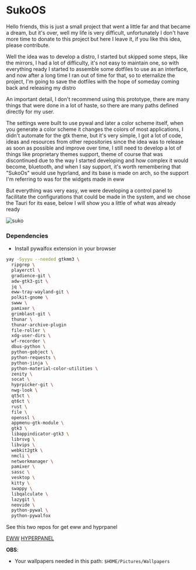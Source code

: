 # SukoOS

Hello friends, this is just a small project that went a little
far and that became a dream, but it's over, well my life is very difficult,
unfortunately I don't have more time to donate to this project but here I leave it,
if you like this idea, please contribute.

Well the idea was to develop a distro, I started but skipped some steps,
like the mirrors, I had a lot of difficulty, it's not easy to maintain one,
so with everything ready I started to assemble some dotfiles to use as an
interface, and now after a long time I ran out of time for that, so to
eternalize the project, I'm going to save the dotfiles with the hope of
someday coming back and releasing my distro

An important detail, I don't recommend using this prototype, there are many things
that were done in a lot of haste, so there are many paths defined directly for
my user.

The settings were built to use pywal and later a color scheme itself, when you generate
a color scheme it changes the colors of most applications, I didn't automate for
the gtk theme, but it's very simple, I got a lot of code, ideas and resources
from other repositories since the idea was to release as soon as possible and
improve over time, I still need to develop a lot of things like proprietary
themes support, theme of course that was discontinued due to the way I started
developing and how complex it would become, bluetooth, and when I say support,
it's worth remembering that "SukoOs" would use hyprland, and its base is
made on arch, so the support I'm referring to was for the widgets made in eww

But everything was very easy, we were developing a control panel to facilitate
the configurations that could be made in the system, and we chose the Tauri for
its ease, below I will show you a little of what was already ready

![suko](./suko_os.gif)

### Dependencies

- Install pywalfox extension in your browser

```bash
yay -Syyyu --needed gtkmm3 \
  ripgrep \
  playerctl \
  gradience-git \
  adw-gtk3-git \
  jq \
  eww-tray-wayland-git \
  polkit-gnome \
  swww \
  pamixer \
  grimblast-git \
  thunar \
  thunar-archive-plugin
  file-roller \
  xdg-user-dirs \
  wf-recorder \
  dbus-python \
  python-gobject \
  python-requests \
  python-jinja \
  python-material-color-utilities \
  zenity \
  socat \
  hyprpicker-git \
  nwg-look \
  qt5ct \
  qt6ct \
  rust \
  file \
  openssl \
  appmenu-gtk-module \
  gtk3 \
  libappindicator-gtk3 \
  librsvg \
  libvips \
  webkit2gtk \
  nmcli \
  networkmanager \
  pamixer \
  sassc \
  vesktop \
  kitty \
  swappy \
  libqalculate \
  lazygit \
  neovide \
  python-pywal \
  python-pywalfox
```

See this two repos for get eww and hyprpanel

[EWW](https://github.com/n1ckisthereu/eww)
[HYPERPANEL](https://github.com/n1ckisthereu/hyperpanel)

**OBS**:

- Your wallpapers needed in this path: `$HOME/Pictures/Wallpapers`
